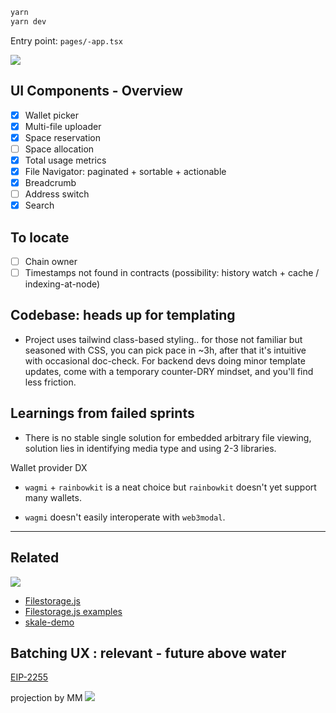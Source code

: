 ```bash
yarn
yarn dev
```

Entry point: `pages/-app.tsx`

![](https://i.imgur.com/yTDydFu.png)

## UI Components - Overview

- [x] Wallet picker
- [x] Multi-file uploader
- [x] Space reservation 
- [ ] Space allocation 
- [x] Total usage metrics
- [x] File Navigator: paginated + sortable + actionable
- [x] Breadcrumb
- [ ] Address switch
- [x] Search

## To locate

- [ ] Chain owner
- [ ] Timestamps not found in contracts (possibility: history watch + cache / indexing-at-node)

## Codebase: heads up for templating

- Project uses tailwind class-based styling.. for those not familiar but seasoned with CSS, you can pick pace in ~3h, after that it's intuitive with occasional doc-check. For backend devs doing minor template updates, come with a temporary counter-DRY mindset, and you'll find less friction.

## Learnings from failed sprints

- There is no stable single solution for embedded arbitrary file viewing, solution lies in identifying media type and using 2-3 libraries.

Wallet provider DX

- `wagmi` + `rainbowkit` is a neat choice but `rainbowkit` doesn't yet support many wallets.

- `wagmi` doesn't easily interoperate with `web3modal`.

----

## Related

![](https://lh4.googleusercontent.com/L7QDeVkbeC3ps2OIynXJCspjsrTUJHsEGIdL_0q0IjIVfoztd9T5dnGyEGvvJotH6dBrhr7czgMdpiWrmneYcwpBk8t2GULhl4FxdN2CAw6IkvGcUdGLiAix7uVes0dGR1tGNPC-)

- [Filestorage.js](https://github.com/skalenetwork/filestorage.js/tree/1.0.1-develop.5)
- [Filestorage.js examples](https://docs.skale.network/filestorage.js/1.0.x/) 
- [skale-demo](https://github.com/skalenetwork/skale-demo/tree/master/file-storage)


## Batching UX : relevant - future above water

[EIP-2255](https://eips.ethereum.org/EIPS/eip-2255)

projection by MM
![](https://pbs.twimg.com/media/EIKULr5XsAASISn?format=jpg)
